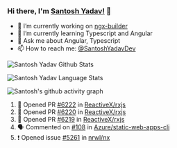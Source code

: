 ### Hi there, I'm [Santosh Yadav!](https://santoshyadav.dev) 👋

- 🔭 I’m currently working on [ngx-builder](https://github.com/ngx-builders)
- 🌱 I’m currently learning Typescript and Angular
- 💬 Ask me about Angular, Typescript
- 📫 How to reach me: [@SantoshYadavDev](https://twitter.com/SantoshYadavDev)

![Santosh Yadav Github Stats](https://github-readme-stats.anuraghazra1.vercel.app/api?username=SantoshYadavDev&show_icons=true&include_all_commits=true&theme=radical)

![Santosh Yadav Language Stats](https://github-readme-stats.anuraghazra1.vercel.app/api/top-langs/?username=SantoshYadavDev&layout=compact&theme=radical)

![Santosh's github activity graph](https://activity-graph.herokuapp.com/graph?username=SantoshYadavDev&theme=dracula)

<!--START_SECTION:activity-->
1. 💪 Opened PR [#6222](https://github.com/ReactiveX/rxjs/pull/6222) in [ReactiveX/rxjs](https://github.com/ReactiveX/rxjs)
2. 💪 Opened PR [#6220](https://github.com/ReactiveX/rxjs/pull/6220) in [ReactiveX/rxjs](https://github.com/ReactiveX/rxjs)
3. 💪 Opened PR [#6219](https://github.com/ReactiveX/rxjs/pull/6219) in [ReactiveX/rxjs](https://github.com/ReactiveX/rxjs)
4. 🗣 Commented on [#108](https://github.com/Azure/static-web-apps-cli/issues/108) in [Azure/static-web-apps-cli](https://github.com/Azure/static-web-apps-cli)
5. ❗️ Opened issue [#5261](https://github.com/nrwl/nx/issues/5261) in [nrwl/nx](https://github.com/nrwl/nx)
<!--END_SECTION:activity-->
